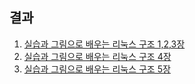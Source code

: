 ## 결과
1. [실습과 그림으로 배우는 리눅스 구조 1,2,3장](https://github.com/jjeda/Study/blob/master/Back-end%20개발자를%20지탱하는%20이론/Linux.md#1-컴퓨터-시스템의-개요)
2. [실습과 그림으로 배우는 리눅스 구조 4장](https://github.com/jjeda/Study/blob/master/Back-end%20개발자를%20지탱하는%20이론/Linux.md#4-프로세스-스케줄러)
3. [실습과 그림으로 배우는 리눅스 구조 5장](https://github.com/jjeda/Study/blob/master/Back-end%20개발자를%20지탱하는%20이론/Linux.md#5-메모리-관리)